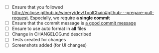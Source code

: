 <!-- describe the changes you have made here: what, why, ... -->

- [ ] Ensure that you followed http://eclipse.github.io/winery/dev/ToolChain#github---prepare-pull-request. Especially, we require **a single commit**
- [ ] Ensure that the commit message is [a good commit message](https://chris.beams.io/posts/git-commit/)
- [ ] Ensure to use auto format in **all** files
- [ ] Change in CHANGELOG.md described
- [ ] Tests created for changes
- [ ] Screenshots added (for UI changes)
